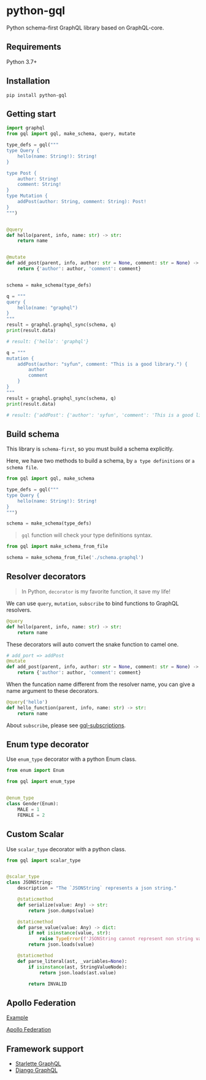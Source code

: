 # python-gql

Python schema-first GraphQL library based on GraphQL-core.


## Requirements

Python 3.7+

## Installation

`pip install python-gql`

## Getting start

```python
import graphql
from gql import gql, make_schema, query, mutate

type_defs = gql("""
type Query {
    hello(name: String!): String!
}

type Post {
    author: String!
    comment: String!
}
type Mutation {
    addPost(author: String, comment: String): Post!
}
""")


@query
def hello(parent, info, name: str) -> str:
    return name


@mutate
def add_post(parent, info, author: str = None, comment: str = None) -> dict:
    return {'author': author, 'comment': comment}


schema = make_schema(type_defs)

q = """
query {
    hello(name: "graphql")
}
"""
result = graphql.graphql_sync(schema, q)
print(result.data)

# result: {'hello': 'graphql'}

q = """
mutation {
    addPost(author: "syfun", comment: "This is a good library.") {
        author
        comment
    }
}
"""
result = graphql.graphql_sync(schema, q)
print(result.data)

# result: {'addPost': {'author': 'syfun', 'comment': 'This is a good library.'}}
```

## Build schema

This library is `schema-first`, so you must build a schema explicitly.

Here, we have two methods to build a schema, by `a type definitions` or `a schema file`.

```python
from gql import gql, make_schema

type_defs = gql("""
type Query {
    hello(name: String!): String!
}
""")

schema = make_schema(type_defs)
```

> `gql` function will check your type definitions syntax.

```python
from gql import make_schema_from_file

schema = make_schema_from_file('./schema.graphql')
```

## Resolver decorators

> In Python, `decorator` is my favorite function, it save my life!

We can use `query`, `mutation`, `subscribe` to bind functions to GraphQL resolvers.

```python
@query
def hello(parent, info, name: str) -> str:
    return name
```

These decorators will auto convert the snake function to camel one.

```python
# add_port => addPost
@mutate
def add_post(parent, info, author: str = None, comment: str = None) -> dict:
    return {'author': author, 'comment': comment}
```

When the funcation name different from the resolver name, you can give a name argument to these decorators.

```python
@query('hello')
def hello_function(parent, info, name: str) -> str:
    return name
```

About `subscribe`, please see [gql-subscriptions](gql-subscriptions).

## Enum type decorator

Use `enum_type` decorator with a python Enum class.

```python
from enum import Enum

from gql import enum_type


@enum_type
class Gender(Enum):
    MALE = 1
    FEMALE = 2
```

## Custom Scalar

Use `scalar_type` decorator with a python class.

```python
from gql import scalar_type


@scalar_type
class JSONString:
    description = "The `JSONString` represents a json string."

    @staticmethod
    def serialize(value: Any) -> str:
        return json.dumps(value)

    @staticmethod
    def parse_value(value: Any) -> dict:
        if not isinstance(value, str):
            raise TypeError(f'JSONString cannot represent non string value: {inspect(value)}')
        return json.loads(value)

    @staticmethod
    def parse_literal(ast, _variables=None):
        if isinstance(ast, StringValueNode):
            return json.loads(ast.value)

        return INVALID

```


## Apollo Federation

[Example](https://github.com/syfun/starlette-graphql/tree/master/examples/federation)

[Apollo Federation](https://www.apollographql.com/docs/apollo-server/federation/introduction/)


## Framework support

- [Starlette GraphQL](https://github.com/syfun/starlette-graphql)
- [Django GraphQL](https://github.com/syfun/django-graphql)
